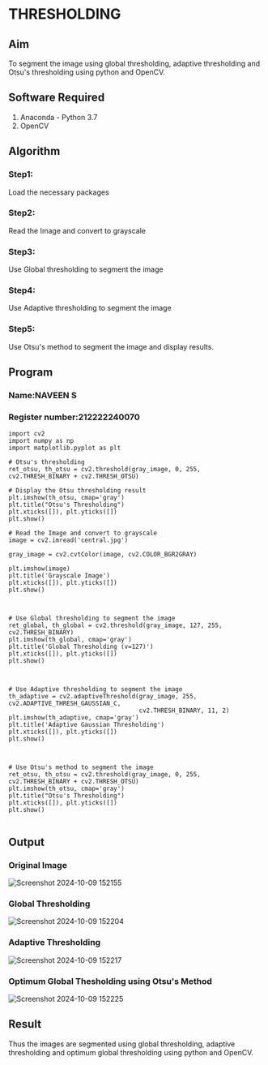 # THRESHOLDING
## Aim
To segment the image using global thresholding, adaptive thresholding and Otsu's thresholding using python and OpenCV.

## Software Required
1. Anaconda - Python 3.7
2. OpenCV

## Algorithm

### Step1:
Load the necessary packages

### Step2:
Read the Image and convert to grayscale

### Step3:
Use Global thresholding to segment the image

### Step4:
 Use Adaptive thresholding to segment the image

### Step5:
Use Otsu's method to segment the image and display results.

## Program
### Name:NAVEEN S
### Register number:212222240070
```
import cv2
import numpy as np
import matplotlib.pyplot as plt

# Otsu's thresholding
ret_otsu, th_otsu = cv2.threshold(gray_image, 0, 255, cv2.THRESH_BINARY + cv2.THRESH_OTSU)

# Display the Otsu thresholding result
plt.imshow(th_otsu, cmap='gray')
plt.title("Otsu's Thresholding")
plt.xticks([]), plt.yticks([])
plt.show()

# Read the Image and convert to grayscale
image = cv2.imread('central.jpg')

gray_image = cv2.cvtColor(image, cv2.COLOR_BGR2GRAY)

plt.imshow(image)
plt.title('Grayscale Image')
plt.xticks([]), plt.yticks([])
plt.show()



# Use Global thresholding to segment the image
ret_global, th_global = cv2.threshold(gray_image, 127, 255, cv2.THRESH_BINARY)
plt.imshow(th_global, cmap='gray')
plt.title('Global Thresholding (v=127)')
plt.xticks([]), plt.yticks([])
plt.show()



# Use Adaptive thresholding to segment the image
th_adaptive = cv2.adaptiveThreshold(gray_image, 255, cv2.ADAPTIVE_THRESH_GAUSSIAN_C,
                                    cv2.THRESH_BINARY, 11, 2)
plt.imshow(th_adaptive, cmap='gray')
plt.title('Adaptive Gaussian Thresholding')
plt.xticks([]), plt.yticks([])
plt.show()



# Use Otsu's method to segment the image 
ret_otsu, th_otsu = cv2.threshold(gray_image, 0, 255, cv2.THRESH_BINARY + cv2.THRESH_OTSU)
plt.imshow(th_otsu, cmap='gray')
plt.title("Otsu's Thresholding")
plt.xticks([]), plt.yticks([])
plt.show()


```
## Output

### Original Image
![Screenshot 2024-10-09 152155](https://github.com/user-attachments/assets/3d9c977d-7497-4d56-bc97-4af7faa7a821)

### Global Thresholding
![Screenshot 2024-10-09 152204](https://github.com/user-attachments/assets/da15091c-a99f-4f51-a786-cf5d49a304ef)


### Adaptive Thresholding
![Screenshot 2024-10-09 152217](https://github.com/user-attachments/assets/db53c801-6fc4-4389-bd1d-b5192ea2c014)


### Optimum Global Thesholding using Otsu's Method
![Screenshot 2024-10-09 152225](https://github.com/user-attachments/assets/7c60be68-0fa1-4749-aea2-fa16b92f954d)


## Result
Thus the images are segmented using global thresholding, adaptive thresholding and optimum global thresholding using python and OpenCV.
